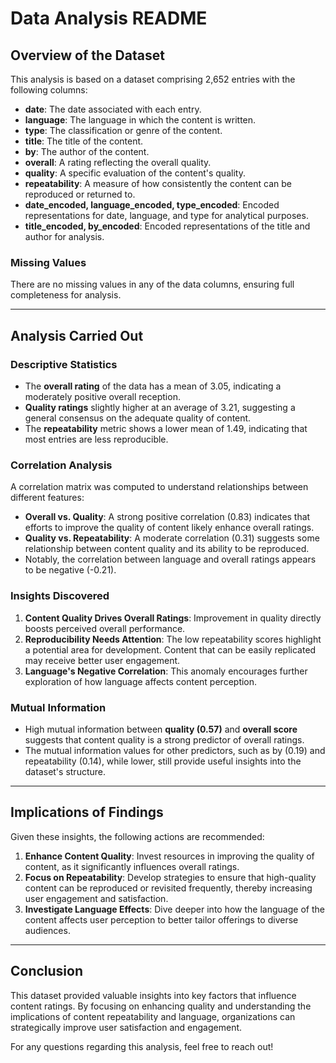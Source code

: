 # Data Analysis README

## Overview of the Dataset

This analysis is based on a dataset comprising 2,652 entries with the following columns:

- **date**: The date associated with each entry.
- **language**: The language in which the content is written.
- **type**: The classification or genre of the content.
- **title**: The title of the content.
- **by**: The author of the content.
- **overall**: A rating reflecting the overall quality.
- **quality**: A specific evaluation of the content's quality.
- **repeatability**: A measure of how consistently the content can be reproduced or returned to.
- **date_encoded, language_encoded, type_encoded**: Encoded representations for date, language, and type for analytical purposes.
- **title_encoded, by_encoded**: Encoded representations of the title and author for analysis.

### Missing Values

There are no missing values in any of the data columns, ensuring full completeness for analysis.

---

## Analysis Carried Out

### Descriptive Statistics

- The **overall rating** of the data has a mean of 3.05, indicating a moderately positive overall reception.
- **Quality ratings** slightly higher at an average of 3.21, suggesting a general consensus on the adequate quality of content.
- The **repeatability** metric shows a lower mean of 1.49, indicating that most entries are less reproducible.
  
### Correlation Analysis

A correlation matrix was computed to understand relationships between different features:

- **Overall vs. Quality**: A strong positive correlation (0.83) indicates that efforts to improve the quality of content likely enhance overall ratings.
- **Quality vs. Repeatability**: A moderate correlation (0.31) suggests some relationship between content quality and its ability to be reproduced.
- Notably, the correlation between language and overall ratings appears to be negative (-0.21). 

### Insights Discovered

1. **Content Quality Drives Overall Ratings**: Improvement in quality directly boosts perceived overall performance.
2. **Reproducibility Needs Attention**: The low repeatability scores highlight a potential area for development. Content that can be easily replicated may receive better user engagement.
3. **Language's Negative Correlation**: This anomaly encourages further exploration of how language affects content perception.

### Mutual Information

- High mutual information between **quality (0.57)** and **overall score** suggests that content quality is a strong predictor of overall ratings.
- The mutual information values for other predictors, such as by (0.19) and repeatability (0.14), while lower, still provide useful insights into the dataset's structure.

---

## Implications of Findings

Given these insights, the following actions are recommended:

1. **Enhance Content Quality**: Invest resources in improving the quality of content, as it significantly influences overall ratings.
2. **Focus on Repeatability**: Develop strategies to ensure that high-quality content can be reproduced or revisited frequently, thereby increasing user engagement and satisfaction.
3. **Investigate Language Effects**: Dive deeper into how the language of the content affects user perception to better tailor offerings to diverse audiences.

---

## Conclusion

This dataset provided valuable insights into key factors that influence content ratings. By focusing on enhancing quality and understanding the implications of content repeatability and language, organizations can strategically improve user satisfaction and engagement.

For any questions regarding this analysis, feel free to reach out!